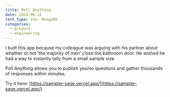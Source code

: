 ```yaml
---
title: Poll Anything
date: 2024-06-15
tech_type: Vue, MongoDb
categories:
  - product
  - engineering
---
```


I built this app because my colleague was arguing with his partner about whether or not 'the majority of men' close the bathroom door. He wished he had a way to instantly tally from a small sample size.

Poll Anything allows you to publish yes/no questions and gather thousands of responses within minutes. 

Try it here: [https://sampler-sage.vercel.app/](https://sampler-sage.vercel.app/)